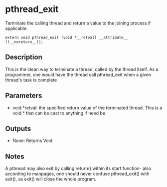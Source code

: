 # pthread_exit 
Terminate the calling thread and return a value to the joining process if applicable.

```
extern void pthread_exit (void *__retval) __attribute__ ((__noreturn__));
```


## Description
This is the clean way to terminate a thread, called by the thread itself. As a programmer, one would have the thread call pthread_exit when a given thread\'s task is complete

## Parameters
* void *retval: the specified return value of the terminated thread. This is a void * that can be cast to anything if need be. 

## Outputs
* None: Returns Void 

## Notes
A pthread may also exit by calling return() within its start function- also according to manpages,
one should never confuse pthread_exit() with exit(), as exit() will close the whole program.
